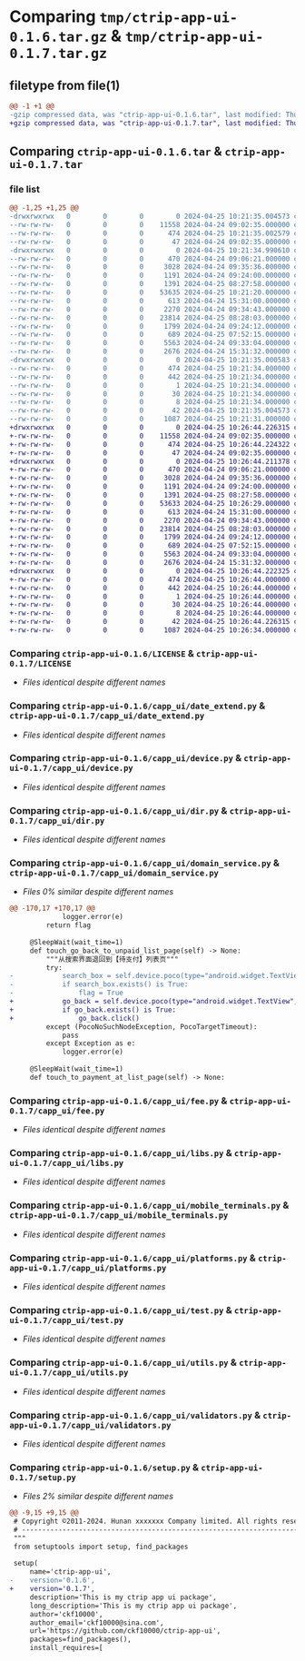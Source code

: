# Comparing `tmp/ctrip-app-ui-0.1.6.tar.gz` & `tmp/ctrip-app-ui-0.1.7.tar.gz`

## filetype from file(1)

```diff
@@ -1 +1 @@
-gzip compressed data, was "ctrip-app-ui-0.1.6.tar", last modified: Thu Apr 25 10:21:35 2024, max compression
+gzip compressed data, was "ctrip-app-ui-0.1.7.tar", last modified: Thu Apr 25 10:26:44 2024, max compression
```

## Comparing `ctrip-app-ui-0.1.6.tar` & `ctrip-app-ui-0.1.7.tar`

### file list

```diff
@@ -1,25 +1,25 @@
-drwxrwxrwx   0        0        0        0 2024-04-25 10:21:35.004573 ctrip-app-ui-0.1.6/
--rw-rw-rw-   0        0        0    11558 2024-04-24 09:02:35.000000 ctrip-app-ui-0.1.6/LICENSE
--rw-rw-rw-   0        0        0      474 2024-04-25 10:21:35.002579 ctrip-app-ui-0.1.6/PKG-INFO
--rw-rw-rw-   0        0        0       47 2024-04-24 09:02:35.000000 ctrip-app-ui-0.1.6/README.md
-drwxrwxrwx   0        0        0        0 2024-04-25 10:21:34.990610 ctrip-app-ui-0.1.6/capp_ui/
--rw-rw-rw-   0        0        0      470 2024-04-24 09:06:21.000000 ctrip-app-ui-0.1.6/capp_ui/__init__.py
--rw-rw-rw-   0        0        0     3028 2024-04-24 09:35:36.000000 ctrip-app-ui-0.1.6/capp_ui/date_extend.py
--rw-rw-rw-   0        0        0     1191 2024-04-24 09:24:00.000000 ctrip-app-ui-0.1.6/capp_ui/device.py
--rw-rw-rw-   0        0        0     1391 2024-04-25 08:27:58.000000 ctrip-app-ui-0.1.6/capp_ui/dir.py
--rw-rw-rw-   0        0        0    53635 2024-04-25 10:21:20.000000 ctrip-app-ui-0.1.6/capp_ui/domain_service.py
--rw-rw-rw-   0        0        0      613 2024-04-24 15:31:00.000000 ctrip-app-ui-0.1.6/capp_ui/fee.py
--rw-rw-rw-   0        0        0     2270 2024-04-24 09:34:43.000000 ctrip-app-ui-0.1.6/capp_ui/libs.py
--rw-rw-rw-   0        0        0    23814 2024-04-25 08:28:03.000000 ctrip-app-ui-0.1.6/capp_ui/mobile_terminals.py
--rw-rw-rw-   0        0        0     1799 2024-04-24 09:24:12.000000 ctrip-app-ui-0.1.6/capp_ui/platforms.py
--rw-rw-rw-   0        0        0      689 2024-04-25 07:52:15.000000 ctrip-app-ui-0.1.6/capp_ui/test.py
--rw-rw-rw-   0        0        0     5563 2024-04-24 09:33:04.000000 ctrip-app-ui-0.1.6/capp_ui/utils.py
--rw-rw-rw-   0        0        0     2676 2024-04-24 15:31:32.000000 ctrip-app-ui-0.1.6/capp_ui/validators.py
-drwxrwxrwx   0        0        0        0 2024-04-25 10:21:35.000583 ctrip-app-ui-0.1.6/ctrip_app_ui.egg-info/
--rw-rw-rw-   0        0        0      474 2024-04-25 10:21:34.000000 ctrip-app-ui-0.1.6/ctrip_app_ui.egg-info/PKG-INFO
--rw-rw-rw-   0        0        0      442 2024-04-25 10:21:34.000000 ctrip-app-ui-0.1.6/ctrip_app_ui.egg-info/SOURCES.txt
--rw-rw-rw-   0        0        0        1 2024-04-25 10:21:34.000000 ctrip-app-ui-0.1.6/ctrip_app_ui.egg-info/dependency_links.txt
--rw-rw-rw-   0        0        0       30 2024-04-25 10:21:34.000000 ctrip-app-ui-0.1.6/ctrip_app_ui.egg-info/requires.txt
--rw-rw-rw-   0        0        0        8 2024-04-25 10:21:34.000000 ctrip-app-ui-0.1.6/ctrip_app_ui.egg-info/top_level.txt
--rw-rw-rw-   0        0        0       42 2024-04-25 10:21:35.004573 ctrip-app-ui-0.1.6/setup.cfg
--rw-rw-rw-   0        0        0     1087 2024-04-25 10:21:31.000000 ctrip-app-ui-0.1.6/setup.py
+drwxrwxrwx   0        0        0        0 2024-04-25 10:26:44.226315 ctrip-app-ui-0.1.7/
+-rw-rw-rw-   0        0        0    11558 2024-04-24 09:02:35.000000 ctrip-app-ui-0.1.7/LICENSE
+-rw-rw-rw-   0        0        0      474 2024-04-25 10:26:44.224322 ctrip-app-ui-0.1.7/PKG-INFO
+-rw-rw-rw-   0        0        0       47 2024-04-24 09:02:35.000000 ctrip-app-ui-0.1.7/README.md
+drwxrwxrwx   0        0        0        0 2024-04-25 10:26:44.211378 ctrip-app-ui-0.1.7/capp_ui/
+-rw-rw-rw-   0        0        0      470 2024-04-24 09:06:21.000000 ctrip-app-ui-0.1.7/capp_ui/__init__.py
+-rw-rw-rw-   0        0        0     3028 2024-04-24 09:35:36.000000 ctrip-app-ui-0.1.7/capp_ui/date_extend.py
+-rw-rw-rw-   0        0        0     1191 2024-04-24 09:24:00.000000 ctrip-app-ui-0.1.7/capp_ui/device.py
+-rw-rw-rw-   0        0        0     1391 2024-04-25 08:27:58.000000 ctrip-app-ui-0.1.7/capp_ui/dir.py
+-rw-rw-rw-   0        0        0    53633 2024-04-25 10:26:29.000000 ctrip-app-ui-0.1.7/capp_ui/domain_service.py
+-rw-rw-rw-   0        0        0      613 2024-04-24 15:31:00.000000 ctrip-app-ui-0.1.7/capp_ui/fee.py
+-rw-rw-rw-   0        0        0     2270 2024-04-24 09:34:43.000000 ctrip-app-ui-0.1.7/capp_ui/libs.py
+-rw-rw-rw-   0        0        0    23814 2024-04-25 08:28:03.000000 ctrip-app-ui-0.1.7/capp_ui/mobile_terminals.py
+-rw-rw-rw-   0        0        0     1799 2024-04-24 09:24:12.000000 ctrip-app-ui-0.1.7/capp_ui/platforms.py
+-rw-rw-rw-   0        0        0      689 2024-04-25 07:52:15.000000 ctrip-app-ui-0.1.7/capp_ui/test.py
+-rw-rw-rw-   0        0        0     5563 2024-04-24 09:33:04.000000 ctrip-app-ui-0.1.7/capp_ui/utils.py
+-rw-rw-rw-   0        0        0     2676 2024-04-24 15:31:32.000000 ctrip-app-ui-0.1.7/capp_ui/validators.py
+drwxrwxrwx   0        0        0        0 2024-04-25 10:26:44.222325 ctrip-app-ui-0.1.7/ctrip_app_ui.egg-info/
+-rw-rw-rw-   0        0        0      474 2024-04-25 10:26:44.000000 ctrip-app-ui-0.1.7/ctrip_app_ui.egg-info/PKG-INFO
+-rw-rw-rw-   0        0        0      442 2024-04-25 10:26:44.000000 ctrip-app-ui-0.1.7/ctrip_app_ui.egg-info/SOURCES.txt
+-rw-rw-rw-   0        0        0        1 2024-04-25 10:26:44.000000 ctrip-app-ui-0.1.7/ctrip_app_ui.egg-info/dependency_links.txt
+-rw-rw-rw-   0        0        0       30 2024-04-25 10:26:44.000000 ctrip-app-ui-0.1.7/ctrip_app_ui.egg-info/requires.txt
+-rw-rw-rw-   0        0        0        8 2024-04-25 10:26:44.000000 ctrip-app-ui-0.1.7/ctrip_app_ui.egg-info/top_level.txt
+-rw-rw-rw-   0        0        0       42 2024-04-25 10:26:44.226315 ctrip-app-ui-0.1.7/setup.cfg
+-rw-rw-rw-   0        0        0     1087 2024-04-25 10:26:34.000000 ctrip-app-ui-0.1.7/setup.py
```

### Comparing `ctrip-app-ui-0.1.6/LICENSE` & `ctrip-app-ui-0.1.7/LICENSE`

 * *Files identical despite different names*

### Comparing `ctrip-app-ui-0.1.6/capp_ui/date_extend.py` & `ctrip-app-ui-0.1.7/capp_ui/date_extend.py`

 * *Files identical despite different names*

### Comparing `ctrip-app-ui-0.1.6/capp_ui/device.py` & `ctrip-app-ui-0.1.7/capp_ui/device.py`

 * *Files identical despite different names*

### Comparing `ctrip-app-ui-0.1.6/capp_ui/dir.py` & `ctrip-app-ui-0.1.7/capp_ui/dir.py`

 * *Files identical despite different names*

### Comparing `ctrip-app-ui-0.1.6/capp_ui/domain_service.py` & `ctrip-app-ui-0.1.7/capp_ui/domain_service.py`

 * *Files 0% similar despite different names*

```diff
@@ -170,17 +170,17 @@
             logger.error(e)
         return flag
 
     @SleepWait(wait_time=1)
     def touch_go_back_to_unpaid_list_page(self) -> None:
         """从搜索界面退回到【待支付】列表页"""
         try:
-            search_box = self.device.poco(type="android.widget.TextView", name="icon_back")
-            if search_box.exists() is True:
-                flag = True
+            go_back = self.device.poco(type="android.widget.TextView", name="icon_back")
+            if go_back.exists() is True:
+                go_back.click()
         except (PocoNoSuchNodeException, PocoTargetTimeout):
             pass
         except Exception as e:
             logger.error(e)
 
     @SleepWait(wait_time=1)
     def touch_to_payment_at_list_page(self) -> None:
```

### Comparing `ctrip-app-ui-0.1.6/capp_ui/fee.py` & `ctrip-app-ui-0.1.7/capp_ui/fee.py`

 * *Files identical despite different names*

### Comparing `ctrip-app-ui-0.1.6/capp_ui/libs.py` & `ctrip-app-ui-0.1.7/capp_ui/libs.py`

 * *Files identical despite different names*

### Comparing `ctrip-app-ui-0.1.6/capp_ui/mobile_terminals.py` & `ctrip-app-ui-0.1.7/capp_ui/mobile_terminals.py`

 * *Files identical despite different names*

### Comparing `ctrip-app-ui-0.1.6/capp_ui/platforms.py` & `ctrip-app-ui-0.1.7/capp_ui/platforms.py`

 * *Files identical despite different names*

### Comparing `ctrip-app-ui-0.1.6/capp_ui/test.py` & `ctrip-app-ui-0.1.7/capp_ui/test.py`

 * *Files identical despite different names*

### Comparing `ctrip-app-ui-0.1.6/capp_ui/utils.py` & `ctrip-app-ui-0.1.7/capp_ui/utils.py`

 * *Files identical despite different names*

### Comparing `ctrip-app-ui-0.1.6/capp_ui/validators.py` & `ctrip-app-ui-0.1.7/capp_ui/validators.py`

 * *Files identical despite different names*

### Comparing `ctrip-app-ui-0.1.6/setup.py` & `ctrip-app-ui-0.1.7/setup.py`

 * *Files 2% similar despite different names*

```diff
@@ -9,15 +9,15 @@
 # Copyright ©2011-2024. Hunan xxxxxxx Company limited. All rights reserved.
 # ---------------------------------------------------------------------------------------------------------
 """
 from setuptools import setup, find_packages
 
 setup(
     name='ctrip-app-ui',
-    version='0.1.6',
+    version='0.1.7',
     description='This is my ctrip app ui package',
     long_description='This is my ctrip app ui package',
     author='ckf10000',
     author_email='ckf10000@sina.com',
     url='https://github.com/ckf10000/ctrip-app-ui',
     packages=find_packages(),
     install_requires=[
```

